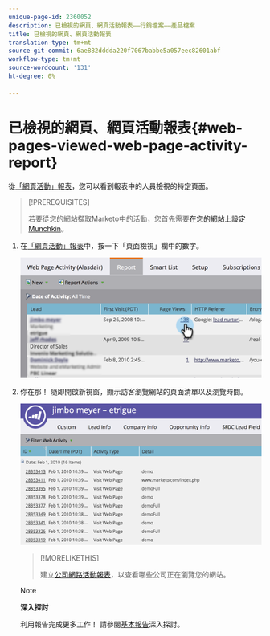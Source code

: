 ```yaml
---
unique-page-id: 2360052
description: 已檢視的網頁、網頁活動報表——行銷檔案——產品檔案
title: 已檢視的網頁、網頁活動報表
translation-type: tm+mt
source-git-commit: 6ae882dddda220f7067babbe5a057eec82601abf
workflow-type: tm+mt
source-wordcount: '131'
ht-degree: 0%

---
```



# 已檢視的網頁、網頁活動報表{#web-pages-viewed-web-page-activity-report}

從[「網頁活動」報表](../../../../../product-docs/reporting/basic-reporting/report-types/web-page-activity-report.md)，您可以看到報表中的人員檢視的特定頁面。

>[!PREREQUISITES]
>
>若要從您的網站擷取Marketo中的活動，您首先需要[在您的網站上設定Munchkin](../../../../../product-docs/administration/additional-integrations/add-munchkin-tracking-code-to-your-website.md)。

1. 在[「網頁活動」報表](../../../../../product-docs/reporting/basic-reporting/report-types/web-page-activity-report.md)中，按一下「頁面檢視」欄中的數字。

   ![](assets/image2014-9-16-14-3a54-3a8.png)

1. 你在那！ 隨即開啟新視窗，顯示訪客瀏覽網站的頁面清單以及瀏覽時間。

   ![](assets/image2014-9-16-14-3a54-3a12.png)

   >[!MORELIKETHIS]
   >
   >
   >
   >建立[公司網路活動報表](../../../../../product-docs/reporting/basic-reporting/report-types/company-web-activity-report.md)，以查看哪些公司正在瀏覽您的網站。

   >[!NOTE]
   >
   >**深入探討**
   >
   >
   >利用報告完成更多工作！ 請參閱[基本報告](https://docs.marketo.com/display/docs/basic+reporting)深入探討。

